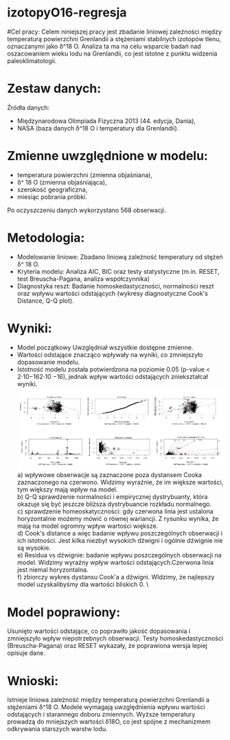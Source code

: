 # izotopyO16-regresja
#Cel pracy:
Celem niniejszej pracy jest zbadanie liniowej zależności między temperaturą powierzchni Grenlandii a stężeniami stabilnych izotopów tlenu, oznaczanymi jako δ^18 O. 
Analiza ta ma na celu wsparcie badań nad oszacowaniem wieku lodu na Grenlandii, co jest istotne z punktu widzenia paleoklimatologii.

# Zestaw danych:
Źródła danych:
- Międzynarodowa Olimpiada Fizyczna 2013 (44. edycja, Dania),
- NASA (baza danych δ^18 O i temperatury dla Grenlandii).
  
# Zmienne uwzględnione w modelu:
- temperatura powierzchni (zmienna objaśniana),
- δ^ 18 O (zmienna objaśniająca),
- szerokość geograficzna,
- miesiąc pobrania próbki.

Po oczyszczeniu danych wykorzystano 568 obserwacji.

# Metodologia:
- Modelowanie liniowe: Zbadano liniową zależność temperatury od stężeń δ^ 18 O.
- Kryteria modelu: Analiza AIC, BIC oraz testy statystyczne (m.in. RESET, test Breuscha-Pagana, analiza współczynnika)
- Diagnostyka reszt: Badanie homoskedastyczności, normalności reszt oraz wpływu wartości odstających (wykresy diagnostyczne Cook's Distance, Q-Q plot).
# Wyniki:
- Model początkowy Uwzględniał wszystkie dostępne zmienne.
- Wartości odstające znacząco wpływały na wyniki, co zmniejszyło dopasowanie modelu.
- Istotność modelu została potwierdzona na poziomie 0.05 (p-value < 2⋅10−162⋅10 −16), jednak wpływ wartości odstających zniekształcał wyniki.
  \
![Logo](wykresy.jpg)
\
a) wpływowe obserwacje są zaznaczone poza dystansem Cooka zaznaczonego na czerwono. Widzimy wyraźnie, że im większe wartości, tym większy mają wpływ na model. \
b) Q-Q sprawdzenie normalności i empirycznej dystrybuanty, która okazuje się być jeszcze bliższa dystrybuancie rozkładu normalnego. \
c) sprawdzenie homeoskatyczności:  gdy czerwona linia jest ustalona horyzontalnie możemy mówić o równej wariancji. Z rysunku wynika, że mają na model ogromny wpływ wartości większe. \
d) Cook's distance a więc badanie wpływu poszczególnych obserwacji i ich istotności. Jest kilka niezbyt wysokich dźwigni i ogólnie dźwignie nie są wysokie. \
e) Residua vs dźwignie: badanie wpływu poszczególnych obserwacji na model. Widzimy wyraźny wpływ wartości odstających.Czerwona linia jest niemal horyzontalna. \
f) zbiorczy wykres dystansu Cook'a a dźwigni. WIdzimy, że najlepszy model uzyskalibyśmy dla wartości bliskich 0. \
# Model poprawiony:

Usunięto wartości odstające, co poprawiło jakość dopasowania i zmniejszyło wpływ niepotrzebnych obserwacji.
Testy homoskedastyczności (Breuscha-Pagana) oraz RESET wykazały, że poprawiona wersja lepiej opisuje dane.

# Wnioski:
Istnieje liniowa zależność między temperaturą powierzchni Grenlandii a stężeniami δ^18 O.
Modele wymagają uwzględnienia wpływu wartości odstających i starannego doboru zmiennych.
Wyższe temperatury prowadzą do mniejszych wartości δ18O, co jest spójne z mechanizmem odkrywania starszych warstw lodu.
